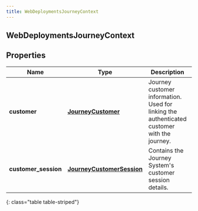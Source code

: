```yaml
---
title: WebDeploymentsJourneyContext
---
```

## WebDeploymentsJourneyContext

## Properties

|Name | Type | Description | Notes|
|------------ | ------------- | ------------- | -------------|
| **customer** | [**JourneyCustomer**](JourneyCustomer.html) | Journey customer information. Used for linking the authenticated customer with the journey.  | [optional] |
| **customer_session** | [**JourneyCustomerSession**](JourneyCustomerSession.html) | Contains the Journey System&#39;s customer session details. | [optional] |
{: class="table table-striped"}


